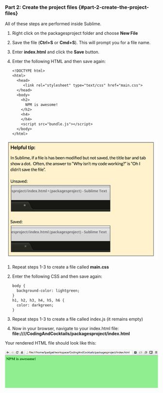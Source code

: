 ### Part 2: Create the project files {#part-2-create-the-project-files}

All of these steps are performed inside Sublime.

1.  Right click on the packagesproject folder and choose **New File**
2.  Save the file (**Ctrl+S** or **Cmd+S**). This will prompt you for a file name.
3.  Enter **index.html** and click the **Save** button.
4.  Enter the following HTML and then save again:

        <!DOCTYPE html>
        <html>
          <head>
             <link rel="stylesheet" type="text/css" href="main.css">
          </head>
          <body>
            <h2>
              NPM is awesome!
            </h2>
            <h4>
            </h4>
            <script src="bundle.js"></script>
          </body>
        </html>

  ![](../assets/14.png)

1.  Repeat steps 1-3 to create a file called **main.css**
2.  Enter the following CSS and then save again:

        body {
          background-color: lightgreen;
        }
        h1, h2, h3, h4, h5, h6 {
          color: darkgreen;
        }
1. Repeat steps 1-3 to create a file called index.js  (it remains empty)
2. Now in your browser, navigate to your index.html file: **file:///<yourHomeDirectory>/CodingAndCocktails/packagesproject/index.html**

Your rendered HTML file should look like this:

![](../assets/image10.png)
